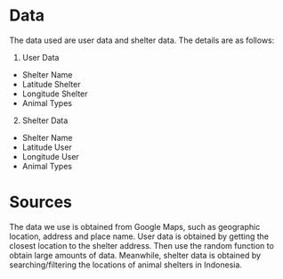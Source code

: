 # Data
The data used are user data and shelter data. The details are as follows:
1. User Data
- Shelter Name
- Latitude Shelter
- Longitude Shelter
- Animal Types
2. Shelter Data
- Shelter Name
- Latitude User
- Longitude User
- Animal Types

# Sources
The data we use is obtained from Google Maps, such as geographic location, address and place name. User data is obtained by getting the closest location to the shelter address. Then use the random function to obtain large amounts of data. Meanwhile, shelter data is obtained by searching/filtering the locations of animal shelters in Indonesia.
